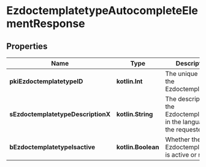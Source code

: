 
# EzdoctemplatetypeAutocompleteElementResponse

## Properties
| Name | Type | Description | Notes |
| ------------ | ------------- | ------------- | ------------- |
| **pkiEzdoctemplatetypeID** | **kotlin.Int** | The unique ID of the Ezdoctemplatetype |  |
| **sEzdoctemplatetypeDescriptionX** | **kotlin.String** | The description of the Ezdoctemplatetype in the language of the requester |  |
| **bEzdoctemplatetypeIsactive** | **kotlin.Boolean** | Whether the Ezdoctemplatetype is active or not |  |



